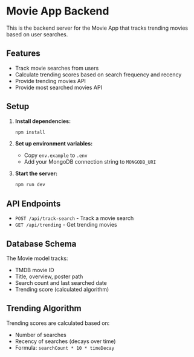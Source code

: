 # Movie App Backend

This is the backend server for the Movie App that tracks trending movies based on user searches.

## Features

- Track movie searches from users
- Calculate trending scores based on search frequency and recency
- Provide trending movies API
- Provide most searched movies API

## Setup

1. **Install dependencies:**
   ```bash
   npm install
   ```

2. **Set up environment variables:**
   - Copy `env.example` to `.env`
   - Add your MongoDB connection string to `MONGODB_URI`

3. **Start the server:**
   ```bash
   npm run dev
   ```

## API Endpoints

- `POST /api/track-search` - Track a movie search
- `GET /api/trending` - Get trending movies

## Database Schema

The Movie model tracks:
- TMDB movie ID
- Title, overview, poster path
- Search count and last searched date
- Trending score (calculated algorithm)

## Trending Algorithm

Trending scores are calculated based on:
- Number of searches
- Recency of searches (decays over time)
- Formula: `searchCount * 10 * timeDecay` 
